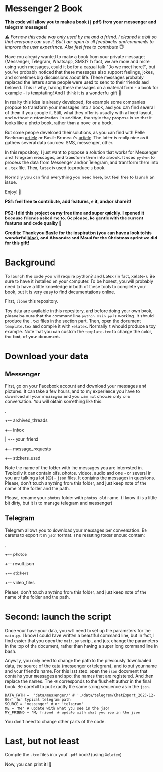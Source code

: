 # Messenger 2 Book

__This code will allow you to make a book (📔 pdf) from your messenger and telegram messages!__

⚠️ *For now this code was only used by me and a friend. I cleaned it a bit so that everyone can use it. But I am open to all feedbacks and comments to improve the user experience. Also feel free to contribute* 😇

Have you already wanted to make a book from your private messages (Messenger, Telegram, Whatsapp, SMS)? In fact, we are more and more using such messages, could it be for a casual talk "Do we meet here?", but you've probably noticed that these messages also support feelings, jokes, and sometimes big discussions about life. These messages probably replaced the letters some people were used to send to their friends and beloved. This is why, having these messages on a material form - a book for example - is temptating! And I think it is a wonderful gift 🎁

In reality this idea is already developed, for example some companies propose to transform your messages into a book, and you can find several of them if you google it. Still, what they offer is usually with a fixed layout, and without customization. In addition, the style they propose is so that it looks like a photo book, rather than a novel or a book.

But some people developed their solutions, as you can find with Pelle Beckman [article](https://medium.com/@pbeck/whatsapp-books-a-hacker-s-guide-edbb397e0bee) or Basile Bruneau's [article](https://ntag.fr/a-book-from-messenger/). The latter is really nice as it gathers several data sources: SMS, messenger, other. 

In this repository, I just want to propose a solution that works for Messenger and Telegram messages, and transform them into a book. It uses `python` to process the data from Messenger and/or Telegram, and transform them into a `.tex` file. Then, `latex` is used to produce a book.

Normally you can find everything you need here, but feel free to launch an issue.

Enjoy! 🎊

__PS1: feel free to contribute, add features, ⭐️ it, and/or share it!__

__PS2: I did this project on my free time and super quickly. I opened it because friends asked me to. So please, be gentle with the current features and code quality 🙈__

__Credits: Thank you Basile for the inspiration (you can have a look to his wonderful [blog](https://ntag.fr/)), and Alexandre and Maud for the Christmas sprint we did for this gift!__

# Background

To launch the code you will require python3 and Latex (in fact, xelatex). Be sure to have it installed on your computer. To be honest, you will probably need to have a little knowledge in both of these tools to complete your book, but it is very easy to find documentations online.

First, `clone` this repository.

Toy data are available in this repository, and before doing your own book, please be sure that the command line `python main.py` is working. It should produce the `.tex` files in the section part. Then, open the document `template.tex` and compile it with `xelatex`. Normally it whould produce a toy example. Note that you can custom the `template.tex` to change the color, the font, of your document.

# Download your data

## Messenger

First, go on your Facebook account and download your messages and pictures. It can take a few hours, and to my experience you have to download all your messages and you can not choose only one conversation. You will obtain something like this:

.

+-- archived_threads

+-- inbox

|   +-- your_friend

+-- message_requests

+-- stickers_used


Note the name of the folder with the messages you are interested in. Typically it can contain gifs, photos, videos, audio and one - or several ir you are talking a lot (😉) - `json` files. It contains the messages in questions. Please, don't touch anything from this folder, and just keep note of the name of the folder and the path.

Please, rename your `photos` folder with `photos_old` name. (I know it is a little bit dirty, but it is to manage telegram and messenger)

## Telegram 

Telegram allows you to download your messages per conversation. Be careful to export it in `json` format. The resulting folder should contain:

.

+-- photos

+-- result.json

+-- stickers

+-- video_files

Please, don't touch anything from this folder, and just keep note of the name of the folder and the path.


# Second: launch the script

Once your have your data, you will need to set up the parameters for the `main.py`. I know I could have written a beautiful command line, but in fact, I find easier that you open the `main.py` script, and just change the parameters in the top of the document, rather than having a super long command line in bash.

Anyway, you only need to change the path to the previously downloaded data, the source of the data (messenger or telegram), and to put your name and your friend's name. For this last step, open the `json` document that contains your messages and spot the names that are registered. And then replace the names. The `ME` corresponds to the flushleft author in the final book. Be carefull to put exactly the same string sequence as in the `json`.

```
DATA_PATH =  'data/messenger/' # './data/telegram/ChatExport_2020-12-06/' for typical telegram path
SOURCE = 'messenger' # or 'telegram'
ME = 'Me' # update with what you see in the json
MY_FRIEND = 'My friend' # update with what you see in the json
```

You don't need to change other parts of the code.

# Last, but not least

Compile the `.tex` files into youf `.pdf` book! (using `Xelatex`)


Now, you can print it! 🎉

